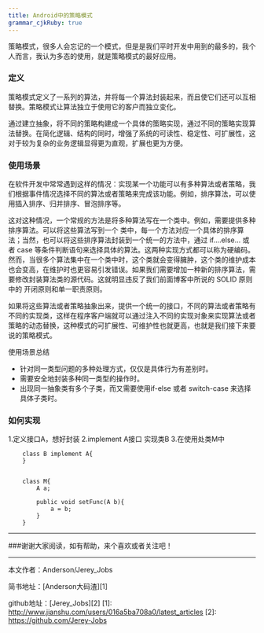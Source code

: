 ```yaml
---
title: Android中的策略模式
grammar_cjkRuby: true
---
```

策略模式，很多人会忘记的一个模式，但是是我们平时开发中用到的最多的，我个人而言，我认为多态的使用，就是策略模式的最好应用。

### 定义

策略模式定义了一系列的算法，并将每一个算法封装起来，而且使它们还可以互相替换。策略模式让算法独立于使用它的客户而独立变化。

通过建立抽象，将不同的策略构建成一个具体的策略实现，通过不同的策略实现算法替换。在简化逻辑、结构的同时，增强了系统的可读性、稳定性、可扩展性，这对于较为复杂的业务逻辑显得更为直观，扩展也更为方便。

### 使用场景

在软件开发中常常遇到这样的情况：实现某一个功能可以有多种算法或者策略，我们根据事件情况选择不同的算法或者策略来完成该功能。例如，排序算法，可以使用插入排序、归并排序、冒泡排序等。

这对这种情况，一个常规的方法是将多种算法写在一个类中。例如，需要提供多种排序算法。可以将这些算法写到一个 类中，每一个方法对应一个具体的排序算法；当然，也可以将这些排序算法封装到一个统一的方法中，通过 if….else… 或者 case 等条件判断语句来选择具体的算法。这两种实现方式都可以称为硬编码。然而，当很多个算法集中在一个类中时，这个类就会变得臃肿，这个类的维护成本也会变高，在维护时也更容易引发错误。如果我们需要增加一种新的排序算法，需要修改封装算法类的源代码。这就明显违反了我们前面博客中所说的 SOLID 原则中的 开闭原则和单一职责原则。

如果将这些算法或者策略抽象出来，提供一个统一的接口，不同的算法或者策略有不同的实现类，这样在程序客户端就可以通过注入不同的实现对象来实现算法或者策略的动态替换，这种模式的可扩展性、可维护性也就更高，也就是我们接下来要说的策略模式。

使用场景总结

 - 针对同一类型问题的多种处理方式，仅仅是具体行为有差别时。 
 - 需要安全地封装多种同一类型的操作时。 
 - 出现同一抽象类有多个子类，而又需要使用if-else 或者 switch-case 来选择具体子类时。

### 如何实现
1.定义接口A，想好封装
2.implement A接口 实现类B
3.在使用处类M中

``` stylus
    class B implement A{
    }


    class M{
        A a;
        
        public void setFunc(A b){
            a = b;
        }
    }
```


 ----------
 ###谢谢大家阅读，如有帮助，来个喜欢或者关注吧！

 ----------
 本文作者：Anderson/Jerey_Jobs

 简书地址：[Anderson大码渣][1]

 github地址：[Jerey_Jobs][2]
  [1]: http://www.jianshu.com/users/016a5ba708a0/latest_articles
  [2]: https://github.com/Jerey-Jobs
